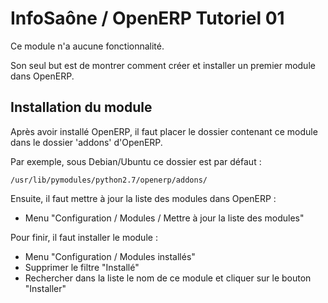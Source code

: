 InfoSaône / OpenERP Tutoriel 01
===================

Ce module n'a aucune fonctionnalité. 

Son seul but est de montrer comment créer et installer un premier module dans OpenERP.

## Installation du module 

Après avoir installé OpenERP, il faut placer le dossier contenant ce module dans le dossier 'addons' d'OpenERP.

Par exemple, sous Debian/Ubuntu ce dossier est par défaut : 
```
/usr/lib/pymodules/python2.7/openerp/addons/
```

Ensuite, il faut mettre à jour la liste des modules dans OpenERP : 

* Menu "Configuration / Modules / Mettre à jour la liste des modules"

Pour finir, il faut installer le module : 
* Menu "Configuration / Modules installés"
* Supprimer le filtre "Installé"
* Rechercher dans la liste le nom de ce module et cliquer sur le bouton "Installer"


